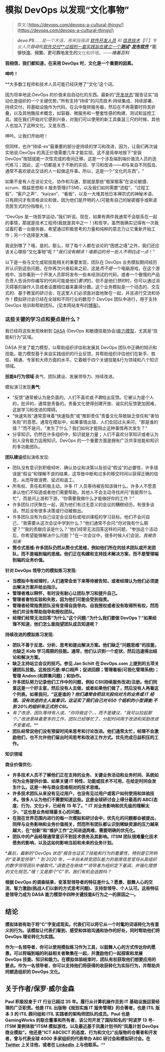 # 模拟 DevOps 以发现“文化事物”

> 原文:[https://devops.com/devops-a-cultural-thingy/](https://devops.com/devops-a-cultural-thingy/)

> ***devo PS***……*是一个术语，用来指强调* [*软件开发人员*](https://en.wikipedia.org/wiki/Software_developer) *和* [*信息技术*](https://en.wikipedia.org/wiki/Information_technology)*【IT】专业人员**自动化***[*软件交付**过程的一套实践旨在建立一个*](https://en.wikipedia.org/wiki/Software_delivery)[](https://en.wikipedia.org/wiki/Software_build)**[*测试*](https://en.wikipedia.org/wiki/Software_testing)*[*发布软件*](https://en.wikipedia.org/wiki/Software_release_life_cycle) *能够快速、频繁、更可靠地发生的**文化和环境。——*****维基百科*****

**我相信，我们都知道，在采用 DevOps 时，文化是一个重要的因素。**

**呻吟！**

 **大多数工程师和技术人员可能已经厌倦了“文化”这个词。

因为坦率地说:DevOps 的价值来自自动化的东西。最新的“[开发状态](https://puppet.com/resources/whitepaper/state-of-devops-report)”报告证实“自动化是组织的一个关键优势。”所有支持“持续”的闪亮技术:持续集成、持续部署、持续交付，将基础设施作为代码，在云中旋转服务器，然后在不再需要时将其折叠，以及其他酷技术概念，如容器、微服务和一整套性感的构建、测试和监控工具。就在我们开始对它感到兴奋，对我们可以使用的新工具垂涎三尺的时候，其他人也加入了这种文化。又是东西…

呻吟。让我们开始吧！

但同样，也许“持续-es”最重要的部分是持续的学习和改进，因为，让我们再次诚实地说:DevOps 的真正价值需要几年才能实现。这不是简单地按下“安装 DevOps”按钮就能一次性完成的夜间迁移。这是一个涉及端到端价值流人员的迭代练习；因此，这一切都是关于不断的实验、学习和改进——*和*与来自不同孤岛、通常不喜欢彼此交谈的人一起做这件事。所以，这是一个“文化的东西”。"

如果不是有人在谈论文化、协作和沟通，那就是那些“框架极客”在谈论敏捷、scrum、精益思想和 it 服务管理(ITSM)，以及我们如何需要“流程”、“过程工程”、“客户之声”、“kaizan”、“看板”，以及一大堆其他日本禅宗式的神秘术语，只有顾问才有资格谈论和做，因为他们是开明的人(可能有自己的秘密握手或斯波克医生式的分指敬礼！).

“DevOps 是一场哲学运动，”我们听说。现在，如果有两件我通常不会联系在一起的事情，那就是技术工程师(我就是其中之一！)和哲学。虽然我确实记得有一次我试着盯着一台服务器，希望通过积极思考的力量和纯粹的意志力让它重新开始工作；另一个选择是大锤…

我说到哪了？哦，是的。那么，除了每个人都在谈论的“困惑之墙”之外，我们还应该关心哪些“文化事物”呢？*“我们没有糊涂！墙那边的另一批人不明白这一点*！”

以下是一些与文化或软技能相关的重要发现，团队在 DevOps 业务模拟期间经历并认识到这些问题。在你再次兴奋起来之前，这是*而不是*一个电脑游戏，在这个游戏中，当你看到一个开发人员即将发布一些未经测试的代码，或者一个傲慢的产品负责人告诉你你编写的代码可能是他们*要求*的，但不是他们*想的*时，你可以通过消灭碍事的操作人员或者设置相位器来赢得分数。这个业务模拟是一个动态的、交互式的、基于教室的研讨会，在这里人们必须面对面地聚在一起，并且进行交流和协作！模拟研讨会已经在全球和不同行业的数百个 DevOps 团队中进行，用于支持 DevOps 培训和帮助团队。(见本网站发布的[博客](https://devops.com/devops-games-make-practical/))。

### 这些关键的学习点和要点是什么？

我已经将这些发现映射到 [DASA](https://www.devopsagileskills.org/the-competence-model/) (DevOps 和敏捷技能协会)[能力模型](https://www.devopsagileskills.org/the-competence-model/)，尤其是“技能&行为”区域。

DASA 开发了能力模型，以帮助组织评估和发展其 DevOps 团队中正确的知识和技能。能力模型基于来自实践组织的行业反馈，并帮助组织评估他们在新手、胜任、精通、专家和大师方面的水平。它着眼于四个关键技能&行为领域和八个知识领域。

**技能&行为领域**:勇气、团队建设、发展领导力、持续改进。

模拟演习发现**勇气**:

*   “反馈”通常被认为是负面的。人们不喜欢或*不敢*给出反馈。它被认为是个人的，批评的，通常是责备的。责备文化使得创建开放、诚实的反馈更加困难，这是学习和改进的障碍。
*   “快速失败”通常意味着“快速指责”或“推卸责任”责备文化导致缺乏信任和“害怕失败”的意愿。通常在模拟中，如果事情出错，人们会回过头来问，“那是谁的错？”而不是问，“发生了什么？我们如何才能阻止这种事情再次发生？”
*   分享知识。仍然在许多组织中，知识就是力量；人们不喜欢分享知识或者认为别人没有能力运用知识。DevOps 的一个重要方面是拥有广泛共享技能和知识的多功能团队。

**团队建设**模拟演练发现:

*   团队没有意识到积极倾听、确认协议和决策以及验证“假设”的必要性，许多错误是“假设”和理解不良的结果，这导致中断和过多的移交时间以获得正确的信息，从而导致浪费、延迟和返工。
*   所有权、责任和积极主动。许多 IT 人员等待被告知该做什么。许多人不愿意承认他们不知道或者他们需要帮助。其他人不会主动寻找并问“我能帮什么忙”，而是问上游和下游，“你需要我做什么才能做好你的工作？”
*   许多团队讨厌聚在一起，因为他们有过无意义的会议的糟糕经历，有很多谈话，然后没有很多决策或行动被做出。
*   许多团队没有为自己设定会议目标或培训课程的学习目标。他们不会问自己，“我需要从这次会议中学到什么？”他们通常不会问:“你对我有什么期望？”“我的贡献应该是什么？”他们经常无法回答这样的问题，“参加这个活动后，你希望能够解决什么问题？”在一次会议中，很多时候人们会说，*我被告知来*
*   **筒仓式思维:许多团队仍然从筒仓式思维，例如他们所在的技术团队或开发团队，而不是端到端的思维。他们正在构建和支持技术解决方案，而不是管理端到端的业务价值。**

**针对 **DevOps 领导力**的模拟练习发现:**

*   **当模拟中有经理时，人们通常会坐下来等待被告知，或者经理认为他们必须提出解决方案并给出指示。**
*   **管理者难以释怀，有时没有耐心让团队学习和提升自己。**
*   **管理者害怕实验和失败，因为他们可能会受到指责。**
*   **管理者经常指责团队没有变得自我导向、自我授权或者没有取得所有权，然而他们并没有帮助指导和授权团队。**
*   **经理们经常无法回答“为什么”这个问题:“为什么我们要做 DevOps？”如果经理不知道，他们怎么能指望团队成员知道呢？**

****持续改进的模拟练习发现**:**

*   **团队不善于反思、分析、思考和提出解决方案。他们缺乏“问题思维”的技能，也缺乏 Kolb 学习周期的技能。通常，他们认识到一个症状，然后迅速得出结论和解决方案。**
*   **缺乏主持站立会议的技巧。参见 Jan Schilt 在 DevOps.com 上提到的五项关键团队技能。这些技巧是:单口相声；促进回顾；管理看板(可视化管理系统)；管理 Andon:(和群集问题)；和协作。**
*   **许多团队努力记录他们工作中的问题，例如 CSI(持续服务改进)注册。他们同意这是一个好主意，然后没有人去做，或者如果他们做了，然后没有人再看这个列表。如果我问，“这是谁的？*他们通常会把目光投向对方的业务或 IT 经理。没有改进的主人翁意识。这证实了我们自己对 650 个组织的小型调查:不到 20%的组织有正式的 CSI。***
*   ***有了改进，团队等待有人说，“你将做这个*，*，而不是建议，“我可以捡起那个。”改进意味着更多的工作，团队已经够忙了，分配时间用于改进和奖励改进不受重视。***
*   **团队经常说他们没有预留时间来思考和讨论改进。他们通常太忙，经理不会激励他们，也不允许他们留出时间思考和改进工作方式。优先完成日益积压的工作。**

****知识领域****

****商业价值优化:****

*   **许多技术人员不了解他们正在支持的业务、关键业务活动和业务时间、系统如何为业务提供价值、如果关键 IT 特性、功能或技术不可用，在给定时间会发生什么。这是一种与商业思维相对的技术思维。**
*   **许多技术团队从来没有见过用户，也没有见过用户或客户如何使用和体验技术。很多人认为他们不需要知道这些。这是全球研讨会上得分最高的 ABC(态度、行为、文化)卡，已经有 15 年了。" **IT 对业务影响和优先级的理解太少，**"这也是业务经理最关心的问题。**
*   **在我在世界范围内进行的每一次模拟和研讨会中，优先化的问题都会被提出，同样与业务影响和业务价值相关，然而所有团队都认识到稀缺资源的压力越来越大，在“创新”和“维护工作”之间进退两难，需要明确的优先化。**
*   **团队中的产品经理通常意识不到技术债务及其影响。ITSM 团队很难量化技术债务的影响，以及这如何影响当前和未来的业务计划。**

**最后，最新的“DevOps 状态”报告也证实了技能和行为的重要性，特别是它所称的“变革型领导”: *"* 到 2020 年，一半尚未转变团队能力的首席信息官将从其组织的数字领导团队中被取代。”调查还在继续:*“*领导者为组织定下基调，并强化理想的文化规范。”哦！又是那个“C”字。我们有机会逃脱吗？**

**根据 DevOps 的调查结果，变革型领导者的特征是什么？愿景、鼓舞人心的交流、智力激励(挑战人们以新的方式思考问题)、支持型领导、个人认可。这些特征是领导力成为 DASA 能力模型中四种关键技能&行为之一的原因之一。**

## **结论**

**模拟体验有助于将“C”字变成现实。代表们可以将它从一个时髦的词语转化为有意义的行为。该模拟让代表们看到、感受和体验沟通和协作的好处，同时帮助他们将 DevOps 理论转化为实践。**

**作为一名领导者，你可以使用模拟练习作为工具，以鼓舞人心的方式传达你的愿景。可以将端到端的利益相关者聚集在一起，并激励他们一起探索和发展 DevOps 技能、知识和能力。在模拟体验结束时，团队有权获取他们想要应用的要点。作为一名领导者，你可以支持他们将获得的收获转化为实际行为，并帮助共同塑造组织的 DevOps 文化。**

## ****关于作者/保罗·威尔金森****

**Paul 积极投身于 IT 行业已超过 35 年。履行从计算机操作员到 IT 基础设施运营经理的广泛职责。他是 ITIL 出版物《规划实施 IT 服务管理》的合著者，也是 ITIL 版本 3 的 ITIL 顾问组和 ITIL 实践者的架构师团队的成员。Paul 也是 GamingWorks 的联合董事和所有者，该公司开发了国际知名的“阿波罗 13 号-ITSM 案例体验”ITSM 模拟游戏，以及最近基于凤凰计划书的“凤凰计划 DevOps 商业模拟”。他还是“ICT ABC(ICT 的态度、行为和文化)”出版物的合著者和开发者，曾与代表全球 4000 多家组织的代表举办 ABC 研讨会和模拟研讨会。在 [Twitter](https://www.twitter.com/gamingpaul) 上关注他，或者在 [LinkedIn](https://www.linkedin.com/in/paul-wilkinson-20b396) 上与他联系。****